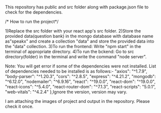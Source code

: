 This repository has public and src folder along with package.json file to check for the dependencies.

/* How to run the project*/

1)Replace the src folder with your react app's src folder.
2)Store the provided data(question bank) in the mongo database with database name as"speakx" and create a collection "data" and store the provided data into the "data" collection.
3)To run the frontend: Write "npm start" in the terminal of appropriate directory.
4)To run the bckend: Go to src directory(folder) in the terminal and write the command "node server".

Note: You will get error if some of the dependencies were not installed. List of dependencies needed to be installed is as follows:-
 "axios": "^1.7.9",
    "body-parser": "^1.20.3",
    "cors": "^2.8.5",
    "express": "^4.21.2",
    "mongodb": "^6.12.0",
    "nodemailer": "^6.9.16",
    "react": "^19.0.0",
    "react-dom": "^19.0.0",
    "react-icons": "^5.4.0",
    "react-router-dom": "^7.1.3",
    "react-scripts": "5.0.1",
    "web-vitals": "^4.2.4"
  },Ignore the version, version may vary.

  I am attaching the images of project and output in the repository. Please check it once.
  

  
